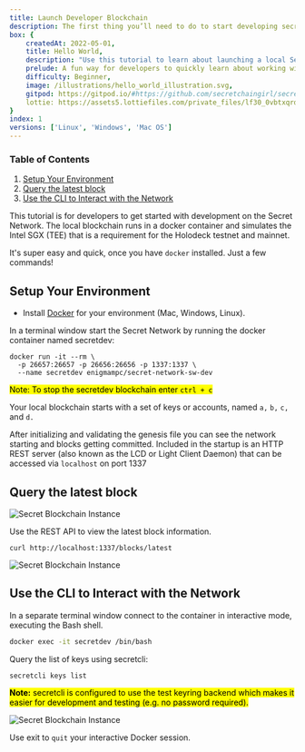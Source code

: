 ```yaml
---
title: Launch Developer Blockchain 
description: The first thing you’ll need to do to start developing secret contracts in your local environment is install and launch a Secret Network blockchain.
box: {
    createdAt: 2022-05-01,
    title: Hello World,
    description: "Use this tutorial to learn about launching a local Secret blockchain, modifying the secret contract, runing unit tests, and viewing debug messages in the node log.", 
    prelude: A fun way for developers to quickly learn about working with secret contracts.,
    difficulty: Beginner,
    image: /illustrations/hello_world_illustration.svg,
    gitpod: https://gitpod.io/#https://github.com/secretchaingirl/secret-hello-world-box-vuejs/tree/main,
    lottie: https://assets5.lottiefiles.com/private_files/lf30_0vbtxqrd.json
}
index: 1
versions: ['Linux', 'Windows', 'Mac OS']
---
```

### Table of Contents
1. [Setup Your Environment](#setup-your-environment)
2. [Query the latest block](#query-the-latest-block)
3. [Use the CLI to Interact with the Network](#query-the-latest-block)

<div id="content">

This tutorial is for developers to get started with development on the Secret Network. The local blockchain runs in a docker container and simulates the Intel SGX (TEE) that is a requirement for the Holodeck testnet and mainnet.

It's super easy and quick, once you have `docker` installed. Just a few commands!

## Setup Your Environment

- Install [Docker](https://docs.docker.com/get-docker/) for your environment (Mac, Windows, Linux).

<!-- <MarkdownVersionSelect client:visible versions={frontmatter.versions}></MarkdownVersionSelect> -->

<div id="linux" class="version">

In a terminal window start the Secret Network by running the docker container named secretdev:

<!-- <MarkdownCodeSnippet> -->
```
docker run -it --rm \
  -p 26657:26657 -p 26656:26656 -p 1337:1337 \
  --name secretdev enigmampc/secret-network-sw-dev
```
<!-- </MarkdownCodeSnippet> -->

<mark>Note: To stop the secretdev blockchain enter `ctrl + c`</mark>

Your local blockchain starts with a set of keys or accounts, named `a,` `b,` `c,` and `d.`

<!-- <MarkdownImage 
  client:visible
  alt="Image of Secret testnet startup"
  image="/boxes/hello world/secretdev-startup-1.jpg"></MarkdownImage> -->

After initializing and validating the genesis file you can see the network starting and blocks getting committed. Included in the startup is an HTTP REST server (also known as the LCD or Light Client Daemon) that can be accessed via `localhost` on port 1337

## Query the latest block

![Secret Blockchain Instance](/boxes/hello%20world/secretdev-startup-2.jpg)

Use the REST API to view the latest block information.

```
curl http://localhost:1337/blocks/latest
```

![Secret Blockchain Instance](/boxes/hello%20world/rest-blocks.jpg)

## Use the CLI to Interact with the Network

In a separate terminal window connect to the container in interactive mode, executing the Bash shell.

```sh
docker exec -it secretdev /bin/bash
```

Query the list of keys using secretcli:

```
secretcli keys list
```

<mark>__Note:__ secretcli is configured to use the test keyring backend which makes it easier for development and testing (e.g. no password required).</mark>

![Secret Blockchain Instance](/boxes/hello%20world/secretdev-keys.jpg)

Use exit to `quit` your interactive Docker session.

</div>
</div>